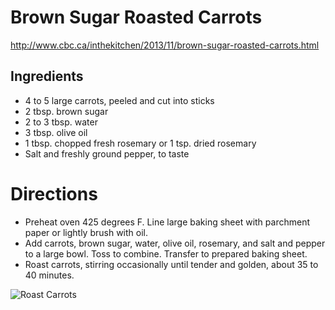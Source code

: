 # Brown Sugar Roasted Carrots
http://www.cbc.ca/inthekitchen/2013/11/brown-sugar-roasted-carrots.html

## Ingredients
* 4 to 5 large carrots, peeled and cut into sticks
* 2 tbsp. brown sugar
* 2 to 3 tbsp. water
* 3 tbsp. olive oil
* 1 tbsp. chopped fresh rosemary or 1 tsp. dried rosemary
* Salt and freshly ground pepper, to taste

# Directions
* Preheat oven 425 degrees F. Line large baking sheet with parchment paper or lightly brush with oil.
* Add carrots, brown sugar, water, olive oil, rosemary, and salt and pepper to a large bowl. Toss to combine. Transfer to prepared baking sheet. 
* Roast carrots, stirring occasionally until tender and golden, about 35 to 40 minutes.



![Roast Carrots](http://i.imgur.com/CCk9jgs.jpg)
